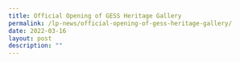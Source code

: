 ```yaml
---
title: Official Opening of GESS Heritage Gallery
permalink: /lp-news/official-opening-of-gess-heritage-gallery/
date: 2022-03-16
layout: post
description: ""
---
```

